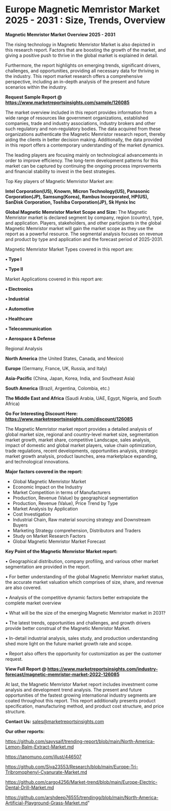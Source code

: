  # Europe Magnetic Memristor Market 2025 - 2031 : Size, Trends, Overview

<Strong> Magnetic Memristor Market Overview 2025 - 2031</strong>

The rising technology in Magnetic Memristor Market is also depicted in this research report. Factors that are boosting the growth of the market, and giving a positive push to thrive in the global market is explained in detail.

Furthermore, the report highlights on emerging trends, significant drivers, challenges, and opportunities, providing all necessary data for thriving in the industry. This report market research offers a comprehensive perspective, including an in-depth analysis of the present and future scenarios within the industry.

<strong>Request Sample Report @ <a href=https://www.marketreportsinsights.com/sample/126085>https://www.marketreportsinsights.com/sample/126085</a></strong>

The market overview included in this report provides information from a wide range of resources like government organizations, established companies, trade and industry associations, industry brokers and other such regulatory and non-regulatory bodies. The data acquired from these organizations authenticate the Magnetic Memristor research report, thereby aiding the clients in better decision making. Additionally, the data provided in this report offers a contemporary understanding of the market dynamics.

The leading players are focusing mainly on technological advancements in order to improve efficiency. The long-term development patterns for this market can be captured by continuing the ongoing process improvements and financial stability to invest in the best strategies.

Top Key players of Magnetic Memristor Market are:

<strong>Intel Corporation(US), Knowm, Micron Technology(US), Panasonic Corporation(JP), Samsung(Korea), Rambus Incorporated, HP(US), SanDisk Corporation, Toshiba Corporation(JP), Sk Hynix Inc</strong>

<strong><b>Global Magnetic Memristor Market Scope and Size:</b></strong>
The Magnetic Memristor market is declared segment by company, region (country), type, and application. Players, stakeholders, and other participants in the global Magnetic Memristor market will gain the market scope as they use the report as a powerful resource. The segmental analysis focuses on revenue and product by type and application and the forecast period of 2025-2031.

Magnetic Memristor Market Types covered in this report are:

<strong>• Type I

• Type II</strong>

Market Applications covered in this report are:

<strong>• Electronics

• Industrial

• Automotive

• Healthcare

• Telecommunication

• Aerospace & Defense</strong> 

Regional Analysis

<strong>North America</strong> (the United States, Canada, and Mexico)

<strong>Europe</strong> (Germany, France, UK, Russia, and Italy)

<strong>Asia-Pacific</strong> (China, Japan, Korea, India, and Southeast Asia)

<strong>South America</strong> (Brazil, Argentina, Colombia, etc.)

<strong>The Middle East and Africa</strong> (Saudi Arabia, UAE, Egypt, Nigeria, and South Africa)

<strong>Go For Interesting Discount Here: <a href=https://www.marketreportsinsights.com/discount/126085>https://www.marketreportsinsights.com/discount/126085</a></strong>

The Magnetic Memristor market report provides a detailed analysis of global market size, regional and country-level market size, segmentation market growth, market share, competitive Landscape, sales analysis, impact of domestic and global market players, value chain optimization, trade regulations, recent developments, opportunities analysis, strategic market growth analysis, product launches, area marketplace expanding, and technological innovations.

<strong><b>Major factors covered in the report:</b></strong>
<ul>
  <li>Global Magnetic Memristor Market </li>
  <li>Economic Impact on the Industry</li>
  <li>Market Competition in terms of Manufacturers</li>
  <li>Production, Revenue (Value) by geographical segmentation</li>
  <li>Production, Revenue (Value), Price Trend by Type</li>
  <li>Market Analysis by Application</li>
  <li>Cost Investigation</li>
  <li>Industrial Chain, Raw material sourcing strategy and Downstream Buyers</li>
  <li>Marketing Strategy comprehension, Distributors and Traders</li>
  <li>Study on Market Research Factors</li>
  <li>Global Magnetic Memristor Market Forecast</li>
</ul>

<strong><b>Key Point of the Magnetic Memristor Market report:</b></strong>

• Geographical distribution, company profiling, and various other market segmentation are provided in the report.

• For better understanding of the global Magnetic Memristor market status, the accurate market valuation which comprises of size, share, and revenue are also covered.

• Analysis of the competitive dynamic factors better extrapolate the complete market overview

• What will be the size of the emerging Magnetic Memristor market in 2031?

• The latest trends, opportunities and challenges, and growth drivers provide better construal of the Magnetic Memristor Market.

• In-detail industrial analysis, sales study, and production understanding shed more light on the future market growth rate and scope.

• Report also offers the opportunity for customization as per the customer request.

<strong><b>View Full Report @ <a href=https://www.marketreportsinsights.com/industry-forecast/magnetic-memristor-market-2022-126085>https://www.marketreportsinsights.com/industry-forecast/magnetic-memristor-market-2022-126085</a></b></strong>


At last, the Magnetic Memristor Market report includes investment come analysis and development trend analysis. The present and future opportunities of the fastest growing international industry segments are coated throughout this report. This report additionally presents product specification, manufacturing method, and product cost structure, and price structure.

<strong>Contact Us:</strong>
sales@marketreportsinsights.com

<strong>Our other reports:</strong>

<a href=https://github.com/sayysaif/trending-report/blob/main/North-America-Lemon-Balm-Extract-Market.md>https://github.com/sayysaif/trending-report/blob/main/North-America-Lemon-Balm-Extract-Market.md</a>

<a href=https://tanomuno.com/illust/446507>https://tanomuno.com/illust/446507</a>

<a href=https://github.com/Siya23553/Research/blob/main/Europe-Tri-Tribromophenyl-Cyanurate-Market.md>https://github.com/Siya23553/Research/blob/main/Europe-Tri-Tribromophenyl-Cyanurate-Market.md</a>

<a href=https://github.com/cargo4256/Market-trend/blob/main/Europe-Electric-Dental-Drill-Market.md>https://github.com/cargo4256/Market-trend/blob/main/Europe-Electric-Dental-Drill-Market.md</a>

<a href=https://github.com/arshdeep76555/trendingg/blob/main/North-America-Artificial-Playground-Grass-Market.md>https://github.com/arshdeep76555/trendingg/blob/main/North-America-Artificial-Playground-Grass-Market.md</a>"
